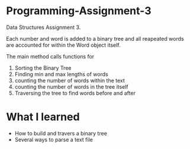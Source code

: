 # Programming-Assignment-3
Data Structures Assignment 3.

Each number and word is added to a binary tree and all reapeated words are accounted for within the Word object itself.

The main method calls functions for 
  1. Sorting the Binary Tree
  2. Finding min and max lengths of words
  3. counting the number of words within the text
  4. counting the number of words in the tree itself
  5. Traversing the tree to find words before and after


# What I learned
- How to build and travers a binary tree
- Several ways to parse a text file
